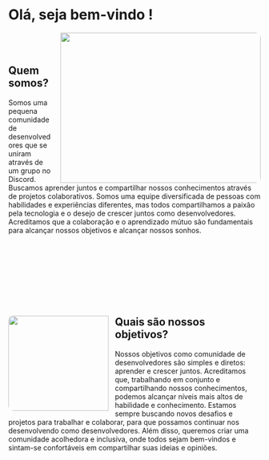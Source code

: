 # Olá, seja bem-vindo !

 <img width="400px" height="300px"  align="right"  src="https://images.unsplash.com/photo-1579403124614-197f69d8187b?ixlib=rb-4.0.3&ixid=MnwxMjA3fDB8MHxwaG90by1wYWdlfHx8fGVufDB8fHx8&auto=format&fit=crop&w=764&q=80" style="border-radius: 10px; padding-left: 10px"/>

<br>
<br>

## Quem somos?

Somos uma pequena comunidade de desenvolvedores que se uniram através de um grupo no Discord. Buscamos aprender juntos e compartilhar nossos conhecimentos através de projetos colaborativos. Somos uma equipe diversificada de pessoas com habilidades e experiências diferentes, mas todos compartilhamos a paixão pela tecnologia e o desejo de crescer juntos como desenvolvedores. Acreditamos que a colaboração e o aprendizado mútuo são fundamentais para alcançar nossos objetivos e alcançar nossos sonhos.

<br>
<br>
<br>
<br>
<br>
<br>
<br>

## <img align="left" height="190px" width="200" src="https://images.unsplash.com/photo-1565843708714-52ecf69ab81f?ixlib=rb-4.0.3&ixid=MnwxMjA3fDB8MHxwaG90by1wYWdlfHx8fGVufDB8fHx8&auto=format&fit=crop&w=1172&q=80" style="border-radius: 10px; padding-right: 10px"/> Quais são nossos objetivos?

Nossos objetivos como comunidade de desenvolvedores são simples e diretos: aprender e crescer juntos. Acreditamos que, trabalhando em conjunto e compartilhando nossos conhecimentos, podemos alcançar níveis mais altos de habilidade e conhecimento. Estamos sempre buscando novos desafios e projetos para trabalhar e colaborar, para que possamos continuar nos desenvolvendo como desenvolvedores. Além disso, queremos criar uma comunidade acolhedora e inclusiva, onde todos sejam bem-vindos e sintam-se confortáveis em compartilhar suas ideias e opiniões.
